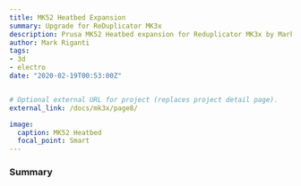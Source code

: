 ```yaml
---
title: MK52 Heatbed Expansion
summary: Upgrade for ReDuplicator MK3x
description: Prusa MK52 Heatbed expansion for Reduplicator MK3x by Mark Riganti 
author: Mark Riganti 
tags:
- 3d
- electro
date: "2020-02-19T00:53:00Z"


# Optional external URL for project (replaces project detail page).
external_link: /docs/mk3x/page8/

image:
  caption: MK52 Heatbed
  focal_point: Smart
---
```


### Summary
